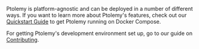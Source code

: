 Ptolemy is platform-agnostic and can be deployed in a number of different ways. If you want to learn more about Ptolemy's features, check out our [Quickstart Guide](installation_docker_compose.md) to get Ptolemy running on Docker Compose.

For getting Ptolemy's development environment set up, go to our guide on [Contributing](../contributing/index.md).
